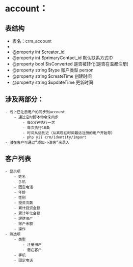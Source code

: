 # account：

## 表结构

 * 表名：crm_account
 *
 * @property int    $creator_id
 * @property int    $primaryContact_id  默认联系方式ID
 * @property bool   $isConverted        是否被转化(是否在温都注册)
 * @property string $type               账户类型 person
 * @property string $createTime         创建时间
 * @property string $updateTime         更新时间

## 涉及两部分：
    - 线上已注册用户的同步到account
        - 通过定时脚本命令来同步
            - 每5分钟执行一次
            - 每次执行10条
            - 时间从远到近（从离现在时间最远注册的用户开始导）
            - php yii crm/identity/import   
    - 潜在客户可通过“添加->潜客”来录入

## 客户列表
    - 显示项
        - 姓名
        - 手机
        - 固定电话
        - 年龄
        - 性别
        - 投资次数
        - 累计投资金额
        - 累计年化金额
        - 理财资产
        - 账户余额
        - 操作
    - 筛选项
        - 类型
            - 注册用户
            - 潜在客户
        - 手机
        - 固定电话